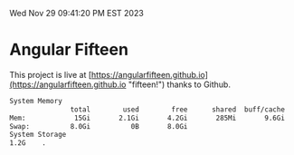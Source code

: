 Wed Nov 29 09:41:20 PM EST 2023

# Angular Fifteen


This project is live at [https://angularfifteen.github.io](https://angularfifteen.github.io "fifteen!") thanks to Github.

```bash
System Memory
               total        used        free      shared  buff/cache   available
Mem:            15Gi       2.1Gi       4.2Gi       285Mi       9.6Gi        13Gi
Swap:          8.0Gi          0B       8.0Gi
System Storage
1.2G	.
```
```bash

